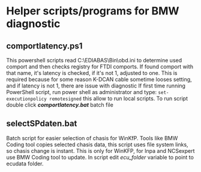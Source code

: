 # Helper scripts/programs for BMW diagnostic

## comportlatency.ps1

This powershell scripts read C:\EDIABAS\Bin\obd.ini to determine used comport and then checks registry for FTDI comports. If found comport with that name, it's latency is checked, if it's not 1, adjusted to one. This is required because for some reason K-DCAN cable sometime looses setting, and if latency is not 1, there are issue with diagnostic
If first time running PowerShell script, run power shell as administrator and type: `set-executionpolicy remotesigned` this allow to run local scripts.
To run script double click ***comportlatency.bat*** batch file

## selectSPdaten.bat

Batch script for easier selection of chasis for WinKfP. Tools like BMW Coding tool copies selected chasis data, this script uses file system links, so chasis change is instant. This is only for WinKFP, for Inpa and NCSexpert use BMW Coding tool to update. In script edit *ecu_folder* variable to point to ecudata folder.
